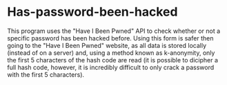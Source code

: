 # Has-password-been-hacked
This program uses the "Have I Been Pwned" API to check whether or not a specific password has been hacked before. Using this form is safer then going to the "Have I Been Pwned" website, as all data is stored locally (instead of on a server) and, using a method known as k-anonymity, only the first 5 characters of the hash code are read (it is possible to dicipher a full hash code, however, it is incredibly difficult to only crack a password with the first 5 characters).
